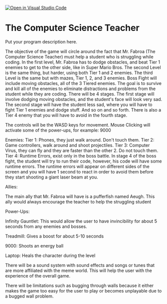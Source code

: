 [![Open in Visual Studio Code](https://classroom.github.com/assets/open-in-vscode-f059dc9a6f8d3a56e377f745f24479a46679e63a5d9fe6f495e02850cd0d8118.svg)](https://classroom.github.com/online_ide?assignment_repo_id=6696048&assignment_repo_type=AssignmentRepo)
# The Computer Science Teacher



Put your program description here.

The objective of the game will circle around the fact that Mr. Fabroa (The Computer Science Teacher) must help a student who is struggling while coding. 
In the first level, Mr. Fabroa has to dodge obstacles, and beat Tier 1 enemies to get to the other side, like in Super Mario Bros.
The second Level is the same thing, but harder, using both Tier 1 and 2 enemies.
The third Level is the same but with mazes, Tier 1, 2, and 3 enemies.
Boss Fight will include moving obstacles, all of the 3 Tiered enemies. The goal is to survive and kill all of the enemies to eliminate distractions and problems from the student while they are coding. There will be 4 stages. The first stage will involve dodging moving obstacles, and the student's face will look very sad. The second stage will have the student less sad, where you will have to fight Tier 1 enemies and dodge stuff. And so on and so forth. There is also a Tier 4 enemy that you will have to avoid in the fourth stage.

The controls will be the WASD keys for movement. 
Mouse Clicking will activate some of the power-ups, for example: 9000


Enemies: 
Tier 1: Phones, they just walk around. Don't touch them.
Tier 2: Game controllers, walk around and shoot projectiles.
Tier 3: Computer Virus, they can fly and they are faster than the other 2. Do not touch them.
Tier 4: Runtime Errors, exist only in the boss battle. In stage 4 of the boss fight, the student will try to run their code, however, his code will have some runtime errors. The runtime errors will appear on different sides of the screen and you will have 1 second to react in order to avoid them before they start shooting a giant laser beam at you.

Allies:

The main ally that Mr. Fabroa will have is a pufferfish named Aeugh. This ally would always encourage the teacher to help the struggling student

Power-Ups:

Infinity Gauntlet:  This would allow the user to have invincibility for about 5 seconds from any enemies and bosses.

Treadmill: Gives a boost for about 5-10 seconds 

9000: Shoots an energy ball 

Laptop: Heals the character during the level


There will be a sound system with sound effects and songs or tunes that are more affiliated with the meme world. This will help the user with the experience of the overall game.


There will be limitations such as bugging through walls because it either makes the game too easy for the user to play or becomes unplayable due to a bugged wall problem.